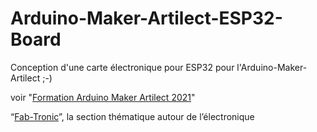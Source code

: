 # Arduino-Maker-Artilect-ESP32-Board

Conception d'une carte électronique pour ESP32 pour l'Arduino-Maker-Artilect ;-)

voir "[Formation Arduino Maker Artilect 2021](https://docs.google.com/document/d/1AiOmVbQlEdjEwbFdklUuR_bQvMPeL1gh1BUjC_LPH7M/edit?usp=sharing)"

“[Fab-Tronic](https://artilect.fr/fabtronic/)”, la section thématique autour de l’électronique

